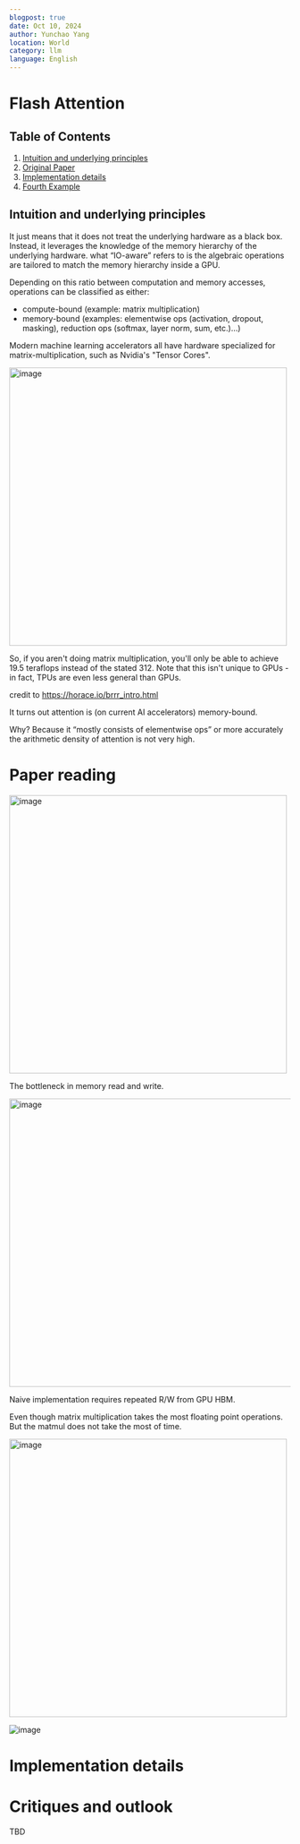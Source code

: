 ```yaml
---
blogpost: true
date: Oct 10, 2024
author: Yunchao Yang
location: World
category: llm
language: English
---
```


# Flash Attention

## Table of Contents
1. [Intuition and underlying principles ](#Intuitionandunderlyingprinciples)
2. [Original Paper](#Paperreading)
3. [Implementation details](#Implementation-details)
4. [Fourth Example](#fourth-examplehttpwwwfourthexamplecom)

## Intuition and underlying principles

It just means that it does not treat the underlying hardware as a black box. Instead, it leverages the knowledge of the memory hierarchy of the underlying hardware.
what “IO-aware” refers to is the algebraic operations are tailored to match the memory hierarchy inside a GPU.

Depending on this ratio between computation and memory accesses, operations can be classified as either:

- compute-bound (example: matrix multiplication)
- memory-bound (examples: elementwise ops (activation, dropout, masking), reduction ops (softmax, layer norm, sum, etc.)…)

Modern machine learning accelerators all have hardware specialized for matrix-multiplication, such as Nvidia's "Tensor Cores".

<img width="497" alt="image" src="https://github.com/user-attachments/assets/5d54dd06-6ba7-4c23-a11a-9dffca45827a">

So, if you aren't doing matrix multiplication, you'll only be able to achieve 19.5 teraflops instead of the stated 312. Note that this isn't unique to GPUs - in fact, TPUs are even less general than GPUs.

credit to https://horace.io/brrr_intro.html

It turns out attention is (on current AI accelerators) memory-bound.

Why? Because it “mostly consists of elementwise ops” or more accurately the arithmetic density of attention is not very high.


# Paper reading
<img width="497" alt="image" src="https://github.com/user-attachments/assets/5b080b43-ce25-4b5f-a196-816f6c14d539">

The bottleneck in memory read and write. 

<img width="515" alt="image" src="https://github.com/user-attachments/assets/7b2fdc3b-4b69-4b9c-978c-207715cb40b0">

Naive implementation requires repeated R/W from GPU HBM.

Even though matrix multiplication takes the most floating point operations. But the matmul does not take the most of time.

<img width="497" alt="image" src="https://github.com/user-attachments/assets/859f8590-6201-4361-9d7c-bdef0546a06b">

![image](https://github.com/user-attachments/assets/852e5053-571a-4429-9449-d54ce8878e52)

# Implementation details

# Critiques and outlook 
TBD


